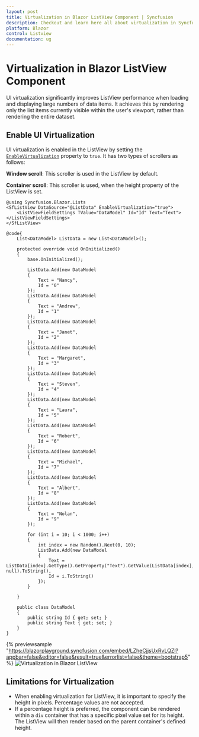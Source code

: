 ```yaml
---
layout: post
title: Virtualization in Blazor ListView Component | Syncfusion
description: Checkout and learn here all about virtualization in Syncfusion Blazor ListView component and much more.
platform: Blazor
control: Listview
documentation: ug
---
```


# Virtualization in Blazor ListView Component

UI virtualization significantly improves ListView performance when loading and displaying large numbers of data items. It achieves this by rendering only the list items currently visible within the user's viewport, rather than rendering the entire dataset.

## Enable UI Virtualization

UI virtualization is enabled in the ListView by setting the [`EnableVirtualization`](https://help.syncfusion.com/cr/blazor/Syncfusion.Blazor.Lists.SfListView-1.html#Syncfusion_Blazor_Lists_SfListView_1_EnableVirtualization) property to `true`. It has two types of scrollers as follows:

**Window scroll**: This scroller is used in the ListView by default.

**Container scroll**: This scroller is used, when the height property of the ListView is set.

```cshtml
@using Syncfusion.Blazor.Lists
<SfListView DataSource="@ListData" EnableVirtualization="true">
    <ListViewFieldSettings TValue="DataModel" Id="Id" Text="Text"></ListViewFieldSettings>
</SfListView>

@code{
    List<DataModel> ListData = new List<DataModel>();

    protected override void OnInitialized()
    {
        base.OnInitialized();

        ListData.Add(new DataModel
        {
            Text = "Nancy",
            Id = "0"
        });
        ListData.Add(new DataModel
        {
            Text = "Andrew",
            Id = "1"
        });
        ListData.Add(new DataModel
        {
            Text = "Janet",
            Id = "2"
        });
        ListData.Add(new DataModel
        {
            Text = "Margaret",
            Id = "3"
        });
        ListData.Add(new DataModel
        {
            Text = "Steven",
            Id = "4"
        });
        ListData.Add(new DataModel
        {
            Text = "Laura",
            Id = "5"
        });
        ListData.Add(new DataModel
        {
            Text = "Robert",
            Id = "6"
        });
        ListData.Add(new DataModel
        {
            Text = "Michael",
            Id = "7"
        });
        ListData.Add(new DataModel
        {
            Text = "Albert",
            Id = "8"
        });
        ListData.Add(new DataModel
        {
            Text = "Nolan",
            Id = "9"
        });

        for (int i = 10; i < 1000; i++)
        {
            int index = new Random().Next(0, 10);
            ListData.Add(new DataModel
            {
                Text = ListData[index].GetType().GetProperty("Text").GetValue(ListData[index], null).ToString(),
                Id = i.ToString()
            });
        }

    }

    public class DataModel
    {
        public string Id { get; set; }
        public string Text { get; set; }
    }
}
```
{% previewsample "https://blazorplayground.syncfusion.com/embed/LZheCjjsUxRvLQZl?appbar=false&editor=false&result=true&errorlist=false&theme=bootstrap5" %}
![Virtualization in Blazor ListView](./images/list/blazor-listview-virtualization.png)

## Limitations for Virtualization

* When enabling virtualization for ListView, it is important to specify the height in pixels. Percentage values are not accepted.
* If a percentage height is preferred, the component can be rendered within a `div` container that has a specific pixel value set for its height. The ListView will then render based on the parent container's defined height.

